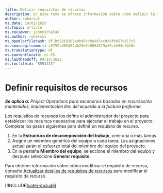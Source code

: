 ```yaml
---
title: Definir requisitos de recursos
description: En este tema se ofrece información sobre cómo definir la información de requisitos de recursos.
author: ruhercul
ms.date: 10/01/2020
ms.topic: article
ms.reviewer: johnmichalak
ms.author: ruhercul
ms.openlocfilehash: 6f1b69269203a9b05dbda9d3ac8d9fbb57d917c5
ms.sourcegitcommit: c0792bd65d92db25e0e8864879a19c4b93efb10c
ms.translationtype: HT
ms.contentlocale: es-ES
ms.lasthandoff: 04/14/2022
ms.locfileid: "8594415"
---
```

# <a name="define-resource-requirements"></a>Definir requisitos de recursos

_**Se aplica a:** Project Operations para escenarios basados en recursos/no mantenidos, implementación lite: del acuerdo a la factura proforma_

Los requisitos de recursos los define el administrador del proyecto para establecer los recursos necesarios para ejecutar el trabajo en el proyecto. Complete los pasos siguientes para definir un requisito de recurso.

1.  En la **Estructura de descomposición del trabajo**, cree una o más tareas.
2.  Asigne un miembro genérico del equipo a cada tarea. Las asignaciones actualizarán el esfuerzo total del miembro del equipo del proyecto.
3.  En la pestaña **Miembro del equipo**, seleccione el miembro del equipo y después seleccione **Generar requisito**.

Para obtener información sobre cómo modificar el requisito de recurso, consulte [Actualizar detalles de requisitos de recursos](define-resource-requirements.md) para modificar el requisito de recurso.

[!INCLUDE[footer-include](../includes/footer-banner.md)]